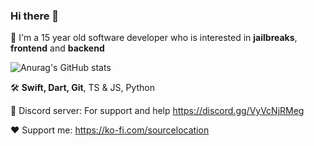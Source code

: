 ### Hi there 👋

📱 I'm a 15 year old software developer who is interested in **jailbreaks**, **frontend** and **backend**

![Anurag's GitHub stats](https://github-readme-stats.vercel.app/api?username=sourcelocation&layout=compact&title_color=FFF&text_color=FFF&icon_color=FFF&bg_color=161b22&hide_border=true)

🛠️ **Swift, Dart, Git**, TS & JS, Python

📖 Discord server: For support and help https://discord.gg/VyVcNjRMeg

❤️ Support me: https://ko-fi.com/sourcelocation
